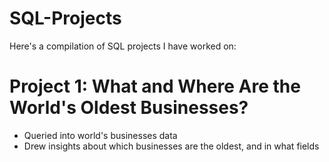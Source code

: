 # SQL-Projects

Here's a compilation of SQL projects I have worked on:


# Project 1: What and Where Are the World's Oldest Businesses?
* Queried into world's businesses data
* Drew insights about which businesses are the oldest, and in what fields
